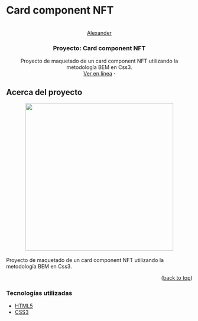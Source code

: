 # Card component NFT
<br />
<div align="center" id="top">
  <a href="https://alexander-portfolio.netlify.app/">
    Alexander
  </a>

  <h3 align="center">Proyecto: Card component NFT</h3>

  <p align="center">
    Proyecto de maquetado de un card component NFT utilizando la metodología BEM en Css3.
    <br />
    <a href="https://nft-card-component-bem.netlify.app/" target="_blank">Ver en línea</a>
    ·
  </p>
</div>

<!-- ABOUT THE PROJECT -->
## Acerca del proyecto

<div align="center">
    <img src="https://i.postimg.cc/tRMfvFzX/image.png" width="400px"</img> 
</div>

<br/>
        Proyecto de maquetado de un card component NFT utilizando la metodología BEM en Css3.

<p align="right">(<a href="#top">back to top</a>)</p>

### Tecnologías utilizadas

* [HTML5](https://developer.mozilla.org/es/docs/Glossary/HTML5)
* [CSS3](https://developer.mozilla.org/es/docs/Web/CSS)
